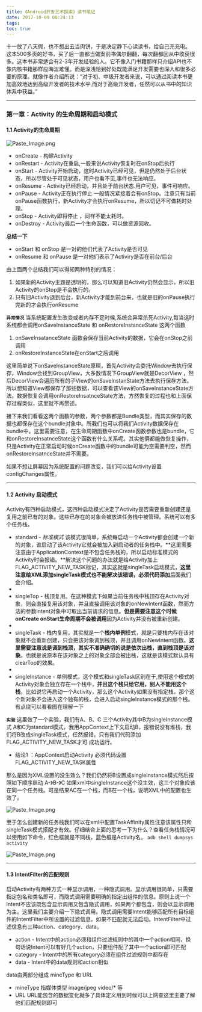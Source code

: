 ```yaml
---
title: 《Android开发艺术探索》读书笔记
date: 2017-10-09 00:24:13
tags:
toc: true
---
```

十一放了八天假，也不想出去当肉饼，于是决定静下心读读书，给自己充充电。
这本500多页的好书，买了后一直都当做案前书偶尔翻翻，每次翻都回从中收获很多。这本书非常适合有2-3年开发经验的人。它不像入门书籍那样只介绍API也不像内核书籍那样应晦涩难懂。而是深浅恰到好处既能满足开发需要也深入和很多必要的原理。就像作者介绍所说：“对于初、中级开发者来说，可以通过阅读本书更加高效地达到高级开发者的技术水平,而对于高级开发者，任然可以从书中的知识体系中获益。”

---

### 第一章：Activity 的生命周期和启动模式
#### 1.1 Activity的生命周期

![Paste_Image.png](http://upload-images.jianshu.io/upload_images/1967257-e11df06aa2630194.png?imageMogr2/auto-orient/strip%7CimageView2/2/w/600)

 - onCreate - 构建Activity
 - onRestart - Activity在重启,一般来说Activity恢复时在onStop后执行
 - onStart - Activity开始启动，这时Activity已经可见，但是仍然处于后台状态，所以尽管处于可见状态，用户也看不见,事件也无法响应。
 - onResume -  Activity已经启动，并且处于前台状态.用户可见，事件可响应。
 - onPause - Activity正在执行停止 一般情况紧接着会有onStop。注意只有当前onPause函数执行，新Activity才会执行onResume，所以切记不可做耗时处理。
 - onStop - Activity即将停止 ，同样不能太耗时。
 - onDestroy - Activity最后一个生命函数，可以做资源回收。
 
 **总结一下**
  - onStart 和 onStop 是一对的他们代表了Activity是否可见
  - onResume 和 onPause 是一对他们表示了Activiry是否在前台/后台
 
 由上面两个总结我们可以得知两种特别的情况：
 1. 如果新的Activity主题是透明的，那么可以知道旧Activity仍然会显示，所以旧Activity的onStop是不会执行的。
 2. 只有旧Activity退到后台，新Activity才能到前台来，也就是旧的onPause执行完新的才会执行onResume

   **`异常情况`**
当系统配置发生改变或者内存不足时候,系统会异常杀死Activity,每当这时系统都会调用onSaveInstanceState 和 onRestoreInstanceState 这两个函数
   1. onSaveInsatanceState 函数会保存当前Activity的数据，它会在onStop之前调用
   2. onRestoreInstanceState在onStart之后调用

  这里简单说下onSaveInstanceState原理，首先Activity会委托Window去执行保存，Window会找到GroupView，大多数情况下GroupView就是DecorView ，然后DecorView会遍历所有的子View的onSaveInstanState方法去执行保存方法。所以想知道View都保存了那些数据，可以查看该View的onSaveInstanceState方法。数据恢复会调用onRestoreInsatnceState方法，方然恢复的过程也和上面保存过程类似，这里就不再赘述。

 接下来我们看看这两个函数的参数，两个参数都是Bundle类型，而其实保存的数据也都保存在这个bundle对象中。所我们也可以将我们Activity数据保存在bundle中。这里需要注意，在生命周期函数中onCreate函数参数也是bundle，它和onRestoreInsatnceState这个函数有什么关系呢。其实他俩都能做恢复操作，只是Activity在正常启动时候onCreate函数中的bundle可能为空需要判空，然而onRestoreInsatnceState并不需要。
  
  如果不想让屏幕因为系统配置的问题改变，我们可以给Activity设置configChanges属性。
  
---

#### 1.2 Activity 启动模式
Activity有四种启动模式，这四种启动模式决定了Activity是否需要重新创建还是复用之前已有的对象。这些已存在的对象会被放进任务栈中被管理。系统可以有多个任务栈。
- standard - *标准模式* 该模式很简单，系统每启动一个Activity都会创建一个新的对象，谁启动了该Activity它就会被加入到启动者的任务栈中。**这里需要注意由于ApplicationContext是不包含任务栈的，所以启动标准模式的Activity时会报错。**解决这个问题的办法就是给Activity加上FLAG_ACTIVITY_NEW_TASK标记，其实这就是singleTask启动模式，**这里注意给XML添加singleTask模式也不能解决该错误，必须代码添加**后面我们会介绍。
-
- singleTop - 栈顶复用。在这种模式下如果当前任务栈中栈顶存在Activity对象，则会直接复用该对象，并且直接调用该对象的onNewIntent函数，然而方法的参数Intent对象中可取出当前请求的信息。**但是需要注意这个时候onCreate onStart生命周期不会被调用**因为Activity并没有被重新创建。
-
- singleTask - 栈内复用，其实就是一个**栈内单例**模式，就是只要栈内存在该对象就不会重新创建，只会把该对象调到栈顶，并且调用onNewIntent函数。**这里需要注意说是调到栈顶，其实不准确确切的说是依次出栈，直到栈顶是该对象**。也就是说原本在该对象之上的对象全部会被出栈，这就是该模式默认具有clearTop的效果。
-
- singleInstance - 单例模式，这个模式和singleTask区别在于,使用这个模式的Activity对象会独立存在一个栈中，**并且这个栈只给它用，别人不能用这个栈**，比如说它再启动一个Activity，那么这个Activity如果没有指定栈，那个这个新对象不会进入这个独有的栈，会进入启动singleInstance模式的那个栈。有点绕可以看看图在理解一下

**`实验`**
这里做了一个实验，我们有A、B、C 三个Activity其中B为singleInstance模式 A和C为standard模式，我用AppContext上下文启动B，报错说没有堆栈，我们将B改成singleTask模式，任然报错，只有我们代码添加FLAG_ACTIVITY_NEW_TASK才可
成功运行。
- 结论1 ：AppContext启动Activity 必须代码设置FLAG_ACTIVITY_NEW_TASK属性

那么是因为XML设置的没生效么？我们仍然将B设置成singleInstance模式然后按照如下顺序启动 A-》B-》C 如果xml中singleInstance这个没生效，这三个对象应该在同一个任务栈。可是结果AC在一个栈，而B在一个栈，说明XML中的配置也生效了。



![Paste_Image.png](http://upload-images.jianshu.io/upload_images/1967257-e6cb65a5ce3ca16d.png?imageMogr2/auto-orient/strip%7CimageView2/2/w/600)


至于怎么创建新的任务栈我们可以在xml中配置TaskAffinity属性注意该属性只和singleTask模式搭配才有效。仔细结合上面的思考一下为什么？查看任务栈情况可以使用如下命令，红色框就是不同栈，蓝色框是Activity名。
``` adb shell dumpsys activity ```

![Paste_Image.png](http://upload-images.jianshu.io/upload_images/1967257-008e83394ce5cbb7.png?imageMogr2/auto-orient/strip%7CimageView2/2/w/600)

---

#### 1.3 IntentFilter的匹配规则
启动Activity有两种方式一种显示调用，一种隐式调用。显示调用很简单，只需要指定包名和类名即可，而隐式调用需要明确的指定出组件的信息。原则上说一个Intent不应该既包含显示调用又包含隐式调用，如果两个都包含，则会以显示调用为主。这里我们主要介绍一下隐式调用。隐式调用需要Intent能够匹配所有目标组件的IntentFilter中所设置的过滤信息，如果不匹配就无法启动。IntentFilter中过滤信息有三种action、category、data。
- action - Intent中的action必须和组件过滤规则中的其中一个action相同，换句话说Intent可以有好几个action，只要组件配了其中一个action即可匹配
- category - Intent中的所有category必须在组件过滤规则中都存在
- data - Intent中的data规则和action相似

data由两部分组成 mineType 和 URL
- mineType 指媒体类型 image/jpeg video/* 等
- URL URL能包含的数据变化就多了具体定义用到时候可以上网查这里主要了解他们匹配规则即可